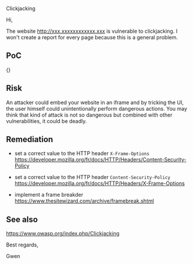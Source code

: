 Clickjacking



Hi,

The website http://xxx.xxxxxxxxxxxx.xxx is vulnerable to clickjacking. I won't create a report for every page because this is a general problem.


## PoC

{}


## Risk

An attacker could embed your website in an iframe and by tricking the UI, the user himself could unintentionally perform dangerous actions.
You may think that kind of attack is not so dangerous but combined with other vulnerabilities, it could be deadly.


## Remediation

- set a correct value to the HTTP header `X-Frame-Options`  
https://developer.mozilla.org/fr/docs/HTTP/Headers/Content-Security-Policy

- set a correct value to the HTTP header `Content-Security-Policy`  
https://developer.mozilla.org/fr/docs/HTTP/Headers/X-Frame-Options

- implement a frame breakder  
https://www.thesitewizard.com/archive/framebreak.shtml


## See also

https://www.owasp.org/index.php/Clickjacking




Best regards,

Gwen   

